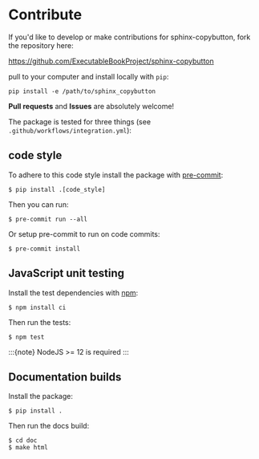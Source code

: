 
# Contribute

If you'd like to develop or make contributions for sphinx-copybutton, fork
the repository here:

<https://github.com/ExecutableBookProject/sphinx-copybutton>

pull to your computer and install locally with `pip`:

```
pip install -e /path/to/sphinx_copybutton
```

**Pull requests** and **Issues** are absolutely welcome!

The package is tested for three things (see `.github/workflows/integration.yml`):

## code style

To adhere to this code style install the package with [pre-commit](https://pre-commit.com/):

```console
$ pip install .[code_style]
```

Then you can run:

```console
$ pre-commit run --all
```

Or setup pre-commit to run on code commits:

```console
$ pre-commit install
```

## JavaScript unit testing

Install the test dependencies with [npm](https://www.npmjs.com/):

```console
$ npm install ci
```

Then run the tests:

```console
$ npm test
```

:::{note}
NodeJS >= 12 is required
:::

## Documentation builds

Install the package:

```console
$ pip install .
```

Then run the docs build:

```console
$ cd doc
$ make html
```
